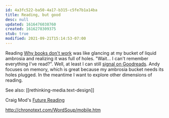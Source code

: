 ```yaml
---
id: 4a3fc522-ba50-4a17-b315-c5fe7b1a14ba
title: Reading, but good
desc: null
updated: 1616476038760
created: 1616278309375
stub: true
modified: 2021-09-21T15:14:53-07:00
---
```


Reading [Why books don't work](https://andymatuschak.org/books/) was like glancing at my bucket of liquid ambrosia and realizing it was full of holes. "Wait... I can't remember everything I've read?". Well, at least I can still [signal on Goodreads](https://www.goodreads.com/user/show/61849534-max-krieger). Andy focuses on memory, which is great because my ambrosia bucket needs its holes plugged. In the meantime I want to explore other dimensions of reading.

See also: [[rethinking-media.text-design]]

Craig Mod's [Future Reading](https://aeon.co/essays/stagnant-and-dull-can-digital-books-ever-replace-print)


http://chronotext.com/WordSoup/mobile.htm
